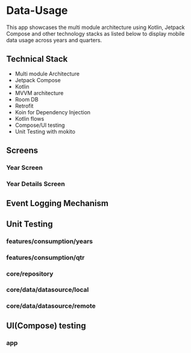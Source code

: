 # Data-Usage
This app showcases the multi module architecture using Kotlin, Jetpack Compose and other technology stacks as listed below
to display mobile data usage across years and quarters.

## Technical Stack
- Multi module Architecture
- Jetpack Compose
- Kotlin
- MVVM architecture
- Room DB
- Retrofit
- Koin for Dependency Injection
- Kotlin flows
- Compose/UI testing
- Unit Testing with mokito

## Screens
### Year Screen

### Year Details Screen

## Event Logging Mechanism

## Unit Testing
### features/consumption/years
### features/consumption/qtr
### core/repository
### core/data/datasource/local
### core/data/datasource/remote

## UI(Compose) testing
### app 

